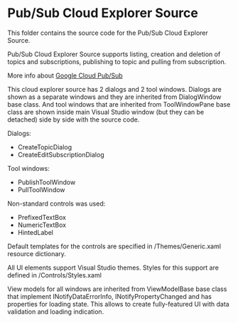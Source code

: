﻿# Pub/Sub Cloud Explorer Source

This folder contains the source code for the Pub/Sub Cloud Explorer Source.

Pub/Sub Cloud Explorer Source supports listing, creation and deletion of topics and subscriptions, publishing to topic and pulling from subscription. 

More info about [Google Cloud Pub/Sub](https://cloud.google.com/pubsub/overview)

This cloud explorer source has 2 dialogs and 2 tool windows. Dialogs are shown as a separate windows and they are inherited from DialogWindow base class. And tool windows that are inherited from ToolWindowPane base class are shown inside main Visual Studio window (but they can be detached) side by side with the source code.

Dialogs:
* CreateTopicDialog
* CreateEditSubscriptionDialog

Tool windows:
* PublishToolWindow
* PullToolWindow

Non-standard controls was used:
* PrefixedTextBox
* NumericTextBox
* HintedLabel

Default templates for the controls are specified in /Themes/Generic.xaml resource dictionary. 

All UI elements support Visual Studio themes. Styles for this support are defined in /Controls/Styles.xaml

View models for all windows are inherited from ViewModelBase base class that implement INotifyDataErrorInfo, INotifyPropertyChanged and has properties for loading state. This allows to create fully-featured UI with data validation and loading indication. 